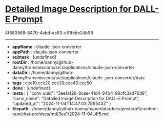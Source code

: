 # [Detailed Image Description for DALL-E Prompt](https://claude.ai/chat/3ee1a126-8cee-41d4-94b4-99cfc3ad76d9)

4f583468-8470-4abd-ac83-c51febe24b98



---

* **appName** : claude-json-converter
* **appPath** : claude-json-converter
* **subtask** : [undefined]
* **rootDir** : /home/danny/github-danny/transmissions/src/applications/claude-json-converter
* **dataDir** : /home/danny/github-danny/transmissions/src/applications/claude-json-converter/data
* **tags** : ccc10.ccc20.ccc30.ccc40.ccc50
* **done** : [undefined]
* **meta** : {
  "conv_uuid": "3ee1a126-8cee-41d4-94b4-99cfc3ad76d9",
  "conv_name": "Detailed Image Description for DALL-E Prompt",
  "updated_at": "2024-11-04T14:47:03.789543Z"
}
* **filepath** : /home/danny/github-danny/hyperdata/docs/postcraft/content-raw/chat-archives/md/3ee1/2024-11-04_4f5.md